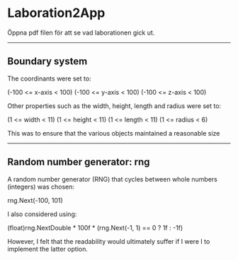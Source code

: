# Laboration2App

Öppna pdf filen för att se vad laborationen gick ut.

---------------------------------------------------------------------------------------
Boundary system
---------------------------------------------------------------------------------------

The coordinants were set to:

(-100 <= x-axis < 100)
(-100 <= y-axis < 100)
(-100 <= z-axis < 100)

Other properties such as the width, height, length and radius were set to:

(1 <= width < 11)
(1 <= height < 11)
(1 <= length < 11)
(1 <= radius < 6)

This was to ensure that the various objects maintained a reasonable size

---------------------------------------------------------------------------------------
Random number generator: rng
---------------------------------------------------------------------------------------

A random number generator (RNG) that cycles between whole numbers (integers)
was chosen:

rng.Next(-100, 101)

I also considered using:

(float)rng.NextDouble * 100f * (rng.Next(-1, 1) == 0 ? 1f : -1f)

However, I felt that the readability would ultimately suffer if I were I to
implement the latter option.

